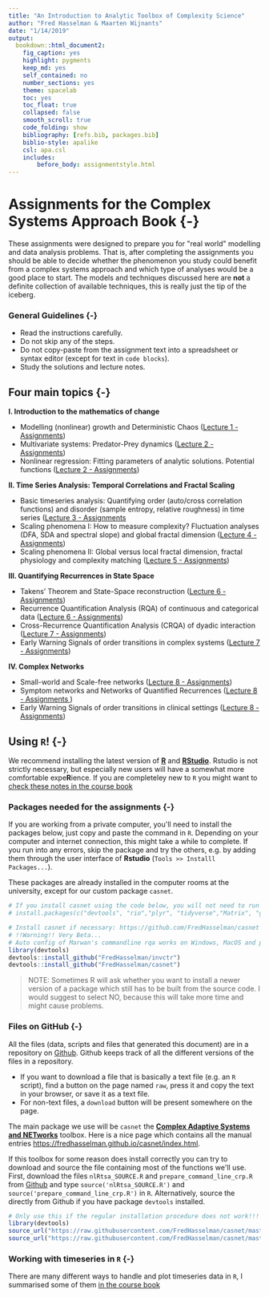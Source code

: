```yaml
---
title: "An Introduction to Analytic Toolbox of Complexity Science"
author: "Fred Hasselman & Maarten Wijnants"
date: "1/14/2019"
output: 
  bookdown::html_document2: 
    fig_caption: yes
    highlight: pygments
    keep_md: yes
    self_contained: no
    number_sections: yes
    theme: spacelab
    toc: yes
    toc_float: true
    collapsed: false
    smooth_scroll: true
    code_folding: show
    bibliography: [refs.bib, packages.bib]
    biblio-style: apalike
    csl: apa.csl
    includes:
        before_body: assignmentstyle.html
---
```







# **Assignments for the Complex Systems Approach Book** {-}

These assignments were designed to prepare you for "real world" modelling and data analysis problems. That is, after completing the assignments you should be able to decide whether the phenomenon you study could benefit from a complex systems approach and which type of analyses would be a good place to start. The models and techniques discussed here are **not** a definite collection of available techniques, this is really just the tip of the iceberg.

### General Guidelines {-}

* Read the instructions carefully.
* Do not skip any of the steps.
* Do not copy-paste from the assignment text into a spreadsheet or syntax editor (except for text in `code blocks`).
* Study the solutions and lecture notes.





## **Four main topics** {-}

**I. Introduction to the mathematics of change**

- Modelling (nonlinear) growth and Deterministic Chaos ([Lecture 1 - Assignments](https://darwin.pwo.ru.nl/skunkworks/courseware/1819_DCS/assignments/ASSIGNMENTS_P1A.html))
- Multivariate systems: Predator-Prey dynamics ([Lecture 2 - Assignments](https://darwin.pwo.ru.nl/skunkworks/courseware/1819_DCS/assignments/ASSIGNMENTS_P1A.html))
- Nonlinear regression: Fitting parameters of analytic solutions. Potential functions ([Lecture 2 - Assignments](https://darwin.pwo.ru.nl/skunkworks/courseware/1819_DCS/assignments/ASSIGNMENTS_P1B.html))

**II. Time Series Analysis: Temporal Correlations and Fractal Scaling**

- Basic timeseries analysis: Quantifying order (auto/cross correlation functions) and disorder (sample entropy, relative roughness) in time series ([Lecture 3 - Assignments]((https://darwin.pwo.ru.nl/skunkworks/courseware/1819_DCS/assignments/ASSIGNMENTS_P2.html))
- Scaling phenomena I: How to measure complexity? Fluctuation analyses (DFA, SDA and spectral slope) and global fractal dimension ([Lecture 4 - Assignments](https://darwin.pwo.ru.nl/skunkworks/courseware/1819_DCS/assignments/ASSIGNMENTS_P2.html))
- Scaling phenomena II: Global versus local fractal dimension, fractal physiology and complexity matching ([Lecture 5 - Assignments](https://darwin.pwo.ru.nl/skunkworks/courseware/1819_DCS/assignments/ASSIGNMENTS_P2.html))

**III. Quantifying Recurrences in State Space**

- Takens’ Theorem and State-Space reconstruction ([Lecture 6 - Assignments](https://darwin.pwo.ru.nl/skunkworks/courseware/1819_DCS/assignments/ASSIGNMENTS_P3.html))
- Recurrence Quantification Analysis (RQA) of continuous and categorical data ([Lecture 6 - Assignments](https://darwin.pwo.ru.nl/skunkworks/courseware/1819_DCS/assignments/ASSIGNMENTS_P3.html))
- Cross-Recurrence Quantification Analysis (CRQA) of dyadic interaction ([Lecture 7 - Assignments](https://darwin.pwo.ru.nl/skunkworks/courseware/1819_DCS/assignments/ASSIGNMENTS_P3.html))
- Early Warning Signals of order transitions in complex systems ([Lecture 7 - Assignments](https://darwin.pwo.ru.nl/skunkworks/courseware/1819_DCS/assignments/ASSIGNMENTS_P3.html))

**IV. Complex Networks**

- Small-world and Scale-free networks ([Lecture 8 - Assignments](https://darwin.pwo.ru.nl/skunkworks/courseware/1819_DCS/assignments/ASSIGNMENTS_P4.html))
- Symptom networks and Networks of Quantified Recurrences ([Lecture 8 - Assignments ](https://darwin.pwo.ru.nl/skunkworks/courseware/1819_DCS/assignments/ASSIGNMENTS_P4.html))
- Early Warning Signals of order transitions in clinical settings ([Lecture 8 - Assignments](https://darwin.pwo.ru.nl/skunkworks/courseware/1819_DCS/assignments/ASSIGNMENTS_P4.html))


## Using `R`! {-}

We recommend installing the latest version of [**R**](https://www.r-project.org) and [**RStudio**](https://www.rstudio.com). Rstudio is not strictly necessary, but especially new users will have a somewhat more comfortable expe**R**ience. If you are completeley new to `R` you might want to [check these notes in the course book](https://darwin.pwo.ru.nl/skunkworks/courseware/1819_DCS/some-notes-on-using-r.html)


### Packages needed for the assignments {-}

If you are working from a private computer, you'll need to install the packages below, just copy and paste the command in `R`. Depending on your computer and internet connection, this might take a while to complete. If you run into any errors, skip the package and try the others, e.g. by adding them through the user interface of **Rstudio** (`Tools >> Installl Packages...`).

These packages are already installed in the computer rooms at the university, except for our custom package `casnet`.


```r
# If you install casnet using the code below, you will not need to run this code below
# install.packages(c("devtools", "rio","plyr", "tidyverse","Matrix", "ggplot2", "lattice", "latticeExtra", "grid", "gridExtra", "scales", "dygraphs","rgl", "plot3D","fractal", "nonlinearTseries", "crqa","signal", "sapa", "ifultools", "pracma", "nlme", "lme4", "lmerTest", "minpack.lm", "igraph","qgraph","graphicalVAR","bootGraph","IsingSampler","IsingFit"), dependencies = TRUE)

# Install casnet if necessary: https://github.com/FredHasselman/casnet
# !!Warning!! Very Beta...
# Auto config of Marwan's commandline rqa works on Windows, MacOS and probably Linux as well
library(devtools)
devtools::install_github("FredHasselman/invctr")
devtools::install_github("FredHasselman/casnet")
```

> NOTE: Sometimes R will ask whether you want to install a newer version of a package which still has to be built from the source code. I would suggest to select NO, because this will take more time and might cause problems. 


### Files on GitHub {-}

All the files (data, scripts and files that generated this document) are in a repository on [Github](https://github.com/FredHasselman/The-Complex-Systems-Approach-Book). Github keeps track of all the different versions of the files in a repository.

* If you want to download a file that is basically a text file (e.g. an `R` script), find a button on the page named `raw`, press it and copy the text in your browser, or save it as a text file.
* For non-text files, a `download` button will be present somewhere on the page.

The main package we use will be `casnet` the [**Complex Adaptive Systems and NETworks**](https://github.com/FredHasselman/casnet) toolbox. Here is a nice page which contains all the manual entries https://fredhasselman.github.io/casnet/index.html. 

If this toolbox for some reason does install correctly you can try to download and source the file containing most of the functions we'll use.
First, download the files `nlRtsa_SOURCE.R` and `prepare_command_line_crp.R` from [Github](https://github.com/FredHasselman/casnet/R) and type `source('nlRtsa_SOURCE.R')` and `source('prepare_command_line_crp.R')` in `R`. Alternatively, source the directly from Github if you have package `devtools` installed.

```r
# Only use this if the regular installation procedure does not work!!!
library(devtools)
source_url("https://raw.githubusercontent.com/FredHasselman/casnet/master/R/prepare_command_line_crp.R")
source_url("https://raw.githubusercontent.com/FredHasselman/casnet/master/R/nlRtsa_SOURCE.R")
```

### Working with timeseries in `R` {-}

There are many different ways to handle and plot timeseries data in `R`, I summarised some of them [in the course book](https://darwin.pwo.ru.nl/skunkworks/courseware/1718_DCS/plotTS.html)
